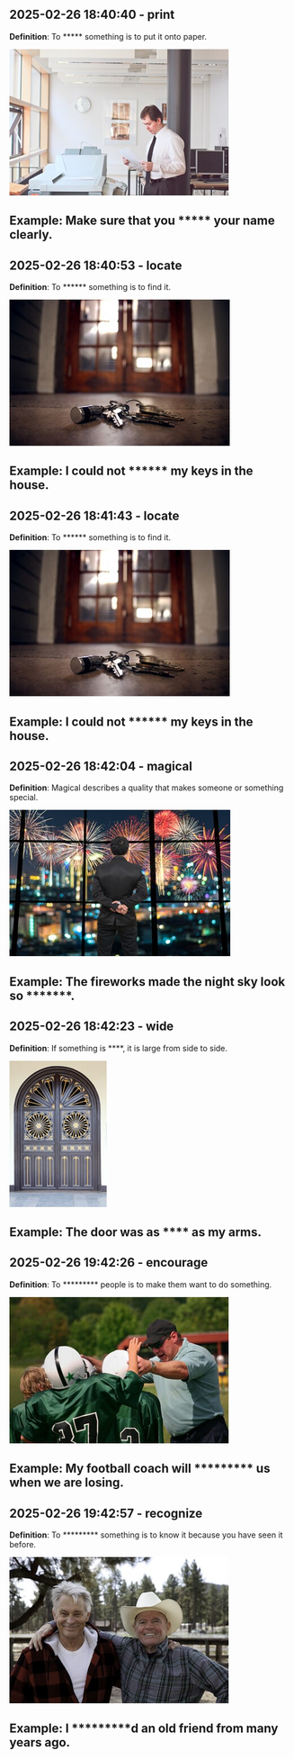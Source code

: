 ## 2025-02-26 18:40:40 - print
**Definition**: To ***** something is to put it onto paper.

![Image](https://raw.githubusercontent.com/toledorodrigow/Anki-Flashcard/main/English/images/print_20250226184040.jpg)

**Example**: Make sure that you ***** your name clearly.
---
## 2025-02-26 18:40:53 - locate
**Definition**: To ****** something is to find it.

![Image](https://raw.githubusercontent.com/toledorodrigow/Anki-Flashcard/main/English/images/locate_20250226184053.jpg)

**Example**: I could not ****** my keys in the house.
---
## 2025-02-26 18:41:43 - locate
**Definition**: To ****** something is to find it.

![Image](https://raw.githubusercontent.com/toledorodrigow/Anki-Flashcard/main/English/images/locate_20250226184143.jpg)

**Example**: I could not ****** my keys in the house.
---
## 2025-02-26 18:42:04 - magical
**Definition**: Magical describes a quality that makes someone or something special.

![Image](https://raw.githubusercontent.com/toledorodrigow/Anki-Flashcard/main/English/images/magical_20250226184204.jpg)

**Example**: The fireworks made the night sky look so *******.
---
## 2025-02-26 18:42:23 - wide
**Definition**: If something is ****, it is large from side to side.

![Image](https://raw.githubusercontent.com/toledorodrigow/Anki-Flashcard/main/English/images/wide_20250226184223.jpg)

**Example**: The door was as **** as my arms.
---
## 2025-02-26 19:42:26 - encourage
**Definition**: To ********* people is to make them want to do something.

![Image](https://raw.githubusercontent.com/toledorodrigow/Anki-Flashcard/main/English/images/encourage_20250226194226.jpg)

**Example**: My football coach will ********* us when we are losing.
---
## 2025-02-26 19:42:57 - recognize
**Definition**: To ********* something is to know it because you have seen it before.

![Image](https://raw.githubusercontent.com/toledorodrigow/Anki-Flashcard/main/English/images/recognize_20250226194257.jpg)

**Example**: I *********d an old friend from many years ago.
---
